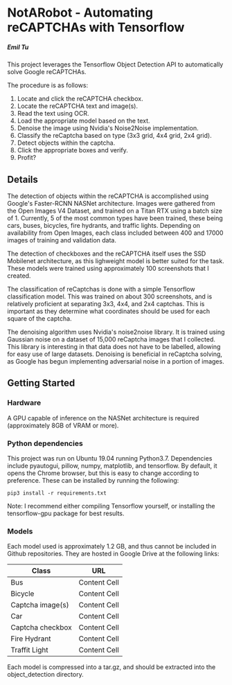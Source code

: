 # NotARobot - Automating reCAPTCHAs with Tensorflow
##### Emil Tu

This project leverages the Tensorflow Object Detection API to automatically solve Google reCAPTCHAs.

The procedure is as follows:

1. Locate and click the reCAPTCHA checkbox.
2. Locate the reCAPTCHA text and image(s).
3. Read the text using OCR.
4. Load the appropriate model based on the text.
5. Denoise the image using Nvidia's Noise2Noise implementation.
6. Classify the reCaptcha based on type (3x3 grid, 4x4 grid, 2x4 grid).
7. Detect objects within the captcha.
8. Click the appropriate boxes and verify.
9. Profit?

## Details

The detection of objects within the reCAPTCHA is accomplished using Google's Faster-RCNN NASNet architecture. Images were gathered from the Open Images V4 Dataset, and trained on a Titan RTX using a batch size of 1. Currently, 5 of the most common types have been trained, these being cars, buses, bicycles, fire hydrants, and traffic lights. Depending on availability from Open Images, each class included between 400 and 17000 images of training and validation data.

The detection of checkboxes and the reCAPTCHA itself uses the SSD Mobilenet architecture, as this lighweight model is better suited for the task. These models were trained using approximately 100 screenshots that I created.

The classification of reCaptchas is done with a simple Tensorflow classification model. This was trained on about 300 screenshots, and is relatively proficient at separating 3x3, 4x4, and 2x4 captchas. This is important as they determine what coordinates should be used for each square of the captcha.

The denoising algorithm uses Nvidia's noise2noise library. It is trained using Gaussian noise on a dataset of 15,000 reCaptcha images that I collected. This library is interesting in that data does not have to be labelled, allowing for easy use of large datasets. Denoising is beneficial in reCaptcha solving, as Google has begun implementing adversarial noise in a portion of images.



## Getting Started

### Hardware

A GPU capable of inference on the NASNet architecture is required (approximately 8GB of VRAM or more).

### Python dependencies

This project was run on Ubuntu 19.04 running Python3.7. Dependencies include pyautogui, pillow, numpy, matplotlib, and tensorflow. By default, it opens the Chrome browser, but this is easy to change according to preference.
These can be installed by running the following:

```
pip3 install -r requirements.txt
```
Note: I recommend either compiling Tensorflow yourself, or installing the tensorflow-gpu package for best results.

### Models

Each model used is approximately 1.2 GB, and thus cannot be included in Github repositories.
They are hosted in Google Drive at the following links:

| Class  | URL |
| ------------- | ------------- |
| Bus  | Content Cell  |
| Bicycle | Content Cell  |
| Captcha image(s) | Content Cell|
| Car | Content Cell|
| Captcha checkbox | Content Cell|
| Fire Hydrant | Content Cell|
| Traffit Light | Content Cell|

Each model is compressed into a tar.gz, and should be extracted into the object_detection directory.
